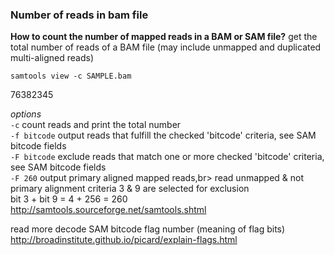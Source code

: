 ### Number of reads in bam file
__How to count the number of mapped reads in a BAM or SAM file?__
get the total number of reads of a BAM file (may include unmapped and duplicated multi-aligned reads)

```
samtools view -c SAMPLE.bam
```
  76382345

_options_<br>
  ```-c```  count reads and print the total number<br>
  ```-f bitcode```  output reads that fulfill the checked 'bitcode' criteria, see SAM bitcode fields<br>
  ```-F bitcode```  exclude reads that match one or more checked 'bitcode' criteria, see SAM bitcode fields<br>
  ```-F 260```  output primary aligned mapped reads,br>
                       read unmapped & not primary alignment criteria 3 & 9 are selected for exclusion<br>
                       bit 3 + bit 9 = 4 + 256 = 260<br>
http://samtools.sourceforge.net/samtools.shtml

read more
decode SAM bitcode flag number (meaning of flag bits)
http://broadinstitute.github.io/picard/explain-flags.html
